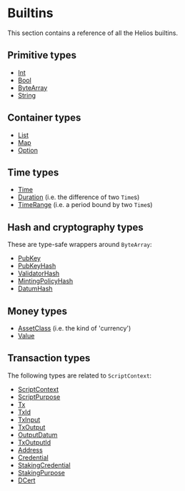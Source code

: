 # Builtins

This section contains a reference of all the Helios builtins.

## Primitive types

  * [Int](./int.md)
  * [Bool](./bool.md)
  * [ByteArray](./bytearray.md)
  * [String](./string.md)

## Container types

  * [List](./list.md)
  * [Map](./map.md)
  * [Option](./option.md)

## Time types

  * [Time](./time.md)
  * [Duration](./duration.md) (i.e. the difference of two `Time`s)
  * [TimeRange](./timerange.md) (i.e. a period bound by two `Time`s)

## Hash and cryptography types

These are type-safe wrappers around `ByteArray`:
  * [PubKey](./pubkey.md)
  * [PubKeyHash](./pubkeyhash.md)
  * [ValidatorHash](./validatorhash.md)
  * [MintingPolicyHash](./mintingpolicyhash.md)
  * [DatumHash](./datumhash.md)

## Money types

  * [AssetClass](./assetclass.md) (i.e. the kind of 'currency')
  * [Value](./value.md)

## Transaction types

The following types are related to `ScriptContext`:

  * [ScriptContext](./scriptcontext.md)
  * [ScriptPurpose](./scriptpurpose.md)
  * [Tx](./tx.md)
  * [TxId](./txid.md)
  * [TxInput](./txinput.md)
  * [TxOutput](./txoutput.md)
  * [OutputDatum](./outputdatum.md)
  * [TxOutputId](./txoutputid.md)
  * [Address](./address.md)
  * [Credential](./credential.md)
  * [StakingCredential](./stakingcredential.md)
  * [StakingPurpose](./stakingpurpose.md)
  * [DCert](./dcert.md)
